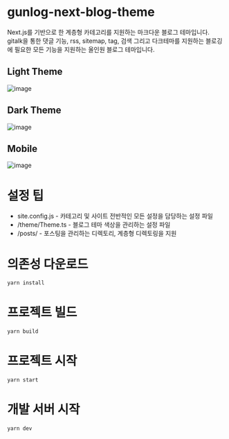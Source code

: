 # gunlog-next-blog-theme

Next.js를 기반으로 한 계층형 카테고리를 지원하는 마크다운 블로그 테마입니다. gitalk을 통한 댓글 기능, rss, sitemap, tag, 검색 그리고 다크테마를 지원하는 블로깅에 필요한 모든 기능을 지원하는 올인원 블로그 테마입니다.

## Light Theme

![image](https://user-images.githubusercontent.com/45007556/119346276-f8e86300-bcd4-11eb-8f32-1fa38489e474.png)

## Dark Theme

![image](https://user-images.githubusercontent.com/45007556/119343712-cb4dea80-bcd1-11eb-9144-95d00b4bf41b.png)

## Mobile

![image](https://user-images.githubusercontent.com/45007556/119346401-21705d00-bcd5-11eb-80bc-c5b7497ca653.png)

# 설정 팁

- site.config.js - 카테고리 및 사이트 전반적인 모든 설정을 담당하는 설정 파일
- /theme/Theme.ts - 블로그 테마 색상을 관리하는 설정 파일
- /posts/ - 포스팅을 관리하는 디렉토리, 계층형 디렉토링을 지원

# 의존성 다운로드

```
yarn install
```

# 프로젝트 빌드

```
yarn build
```

# 프로젝트 시작

```
yarn start
```

# 개발 서버 시작

```
yarn dev
```
